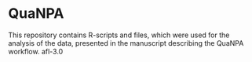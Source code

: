 # QuaNPA 
This repository contains R-scripts and files, which were used for the analysis of the data, presented in the manuscript describing the QuaNPA workflow.
afl-3.0
